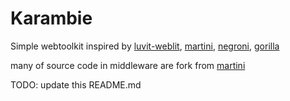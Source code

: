 # Karambie

Simple webtoolkit inspired by [luvit-weblit](https://github.com/creationix/weblit), [martini](https://github.com/go-martini/martini), [negroni](https://github.com/codegangsta/negroni/), [gorilla](https://github.com/gorilla)

many of source code in middleware are fork from [martini](https://github.com/go-martini/martini)

TODO: update this README.md
